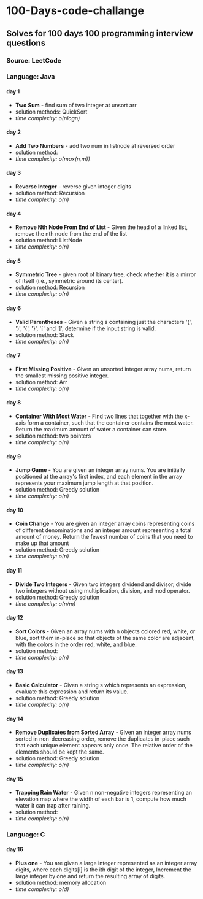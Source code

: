 # 100-Days-code-challange
## Solves for 100 days 100 programming interview questions
### Source: LeetCode
### Language: Java  



#### day 1
- **Two Sum** - find sum of two integer at unsort arr
- solution methods: QuickSort 
- *time complexity:  o(nlogn)*
#### day 2 
- **Add Two Numbers** - add two num in listnode at reversed order 
- solution method:
-  *time complexity:  o(max(n,m))*
#### day 3
- **Reverse Integer** - reverse given integer digits 
- solution method: Recursion
-  *time complexity:  o(n)*
#### day 4
- **Remove Nth Node From End of List** - Given the head of a linked list, remove the nth node from the end of the list
- solution method: ListNode
-  *time complexity:  o(n)*
#### day 5
- **Symmetric Tree** - given root of binary tree, check whether it is a mirror of itself (i.e., symmetric around its center).
- solution method: Recursion
-  *time complexity:  o(n)*
#### day 6
- **Valid Parentheses** - Given a string s containing just the characters '(', ')', '{', '}', '[' and ']', determine if the input string is valid.
- solution method: Stack
-  *time complexity:  o(n)*
#### day 7
- **First Missing Positive** - Given an unsorted integer array nums, return the smallest missing positive integer.
- solution method: Arr
-  *time complexity:  o(n)*
#### day 8
- **Container With Most Water** - Find two lines that together with the x-axis form a container, 
                                  such that the container contains the most water.
                                  Return the maximum amount of water a container can store.
- solution method: two pointers
-  *time complexity:  o(n)*
#### day 9
- **Jump Game** - You are given an integer array nums. You are initially positioned at the array's first index, and each element in the array represents your maximum jump length at that position.
- solution method: Greedy solution
-  *time complexity:  o(n)*
#### day 10
- **Coin Change** - You are given an integer array coins representing coins of different denominations and an integer amount representing a total amount of money.
Return the fewest number of coins that you need to make up that amount
- solution method: Greedy solution
-  *time complexity:  o(n)*
#### day 11
- **Divide Two Integers** - Given two integers dividend and divisor, divide two integers without using multiplication, division, and mod operator.
- solution method: Greedy solution
-  *time complexity:  o(n/m)*
#### day 12
- **Sort Colors** - Given an array nums with n objects colored red, white, or blue, sort them in-place so that objects of the same color are adjacent, with the colors in the order red, white, and blue.
- solution method: 
-  *time complexity:  o(n)*
#### day 13
- **Basic Calculator** - Given a string s which represents an expression, evaluate this expression and return its value. 
- solution method: Greedy solution
-  *time complexity:  o(n)* 
#### day 14
- **Remove Duplicates from Sorted Array** - Given an integer array nums sorted in non-decreasing order, remove the duplicates in-place such that each unique element appears only once. The relative order of the elements should be kept the same.
- solution method: Greedy solution
-  *time complexity:  o(n)* 
#### day 15
- **Trapping Rain Water** - Given n non-negative integers representing an elevation map where the width of each bar is 1, compute how much water it can trap after raining.
- solution method: 
-  *time complexity:  o(n)* 
### Language: C
#### day 16
- **Plus one** - You are given a large integer represented as an integer array digits, where each digits[i] is the ith digit of the integer, Increment the large integer by one and return the resulting array of digits.
- solution method: memory allocation
-  *time complexity:  o(d)* 
